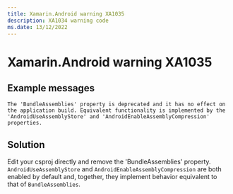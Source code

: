 ```yaml
---
title: Xamarin.Android warning XA1035
description: XA1034 warning code
ms.date: 13/12/2022
---
```

# Xamarin.Android warning XA1035

## Example messages

```
The 'BundleAssemblies' property is deprecated and it has no effect on the application build. Equivalent functionality is implemented by the 'AndroidUseAssemblyStore' and 'AndroidEnableAssemblyCompression' properties.
```

## Solution

Edit your csproj directly and remove the 'BundleAssemblies' property.
`AndroidUseAssemblyStore` and `AndroidEnableAssemblyCompression` are
both enabled by default and, together, they implement behavior
equivalent to that of `BundleAssemblies`.
